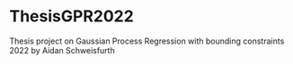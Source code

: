 # ThesisGPR2022
Thesis project on Gaussian Process Regression with bounding constraints 2022
by Aidan Schweisfurth
